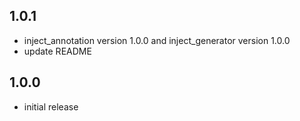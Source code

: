 ## 1.0.1

* inject_annotation version 1.0.0 and inject_generator version 1.0.0
* update README

## 1.0.0

* initial release
